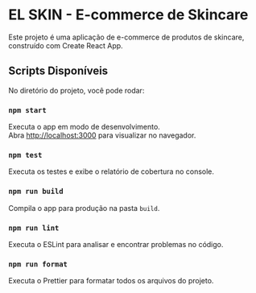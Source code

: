 # EL SKIN - E-commerce de Skincare

Este projeto é uma aplicação de e-commerce de produtos de skincare, construído com Create React App.

## Scripts Disponíveis

No diretório do projeto, você pode rodar:

### `npm start`

Executa o app em modo de desenvolvimento.\
Abra [http://localhost:3000](http://localhost:3000) para visualizar no navegador.

### `npm test`

Executa os testes e exibe o relatório de cobertura no console.

### `npm run build`

Compila o app para produção na pasta `build`.

### `npm run lint`

Executa o ESLint para analisar e encontrar problemas no código.

### `npm run format`

Executa o Prettier para formatar todos os arquivos do projeto.
